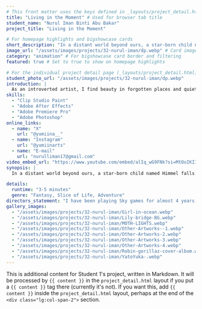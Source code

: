 ```yaml
---
# This front matter uses the keys defined in _layouts/project_detail.html
title: "Living in the Moment" # Used for browser tab title
student_name: "Nurul Iman Binti Abu Bakar"
project_title: "Living in the Moment"

# For homepage highlights and bigshowcase cards
short_description: "In a distant world beyond ours, a star-born child named Himmel falls from the sky and awakens in a forgotten corner of Earth."
image_url: "/assets/images/projects/32-nurul-iman/dp.webp" # Card image
category: "animation" # For bigshowcase card border and filtering
featured: true # Set to true to show on homepage highlights

# For the individual project detail page (_layouts/project_detail.html)
student_photo_url: "/assets/images/projects/32-nurul-iman/dp.webp"
introduction: |
  As an introverted artist, I find beauty in forgotten places and quiet emotions. I'm in too many fandoms to list, but Blue Period is close to my heart. I create art to express what words can't. I'm always learning, and I hope my work resonates with others someday.
skills:
  - "Clip Studio Paint"
  - "Adobe After Effects"
  - "Adobe Premiere Pro"
  - "Adobe Photoshop"
online_links:
  - name: "X"
    url: "@yumiina__"
  - name: "Instagram"
    url: "@yumiinarts"
  - name: "E-mail"
    url: "nurulliman17@gmail.com"
video_embed_url: "https://www.youtube.com/embed/alIq_wG9FNk?si=MtOoIKIImIkR8djl"
synopsis: |
  In a distant world beyond ours, a star-born child named Himmel falls from the sky and awakens in a forgotten corner of Earth. With a heart bound to nature, Himmel becomes a kindred spirit to the forest’s creatures—until the calm is shattered. An ancient manta, Caelara, a celestial being from the same skies, crashes into a man-made structure, unleashing a haunting cry that echoes through the trees. Sensing a deep unrest, Himmel embarks on a journey to find the source of the voice. But will the light arrive in time—before the last star fades?

details:
  runtime: "3-5 minutes"
  genre: "Fantasy, Slice of Life, Adventure"
directors_statement: "I have been playing Sky games for almost 4 years, which is the first obvious reason I developed this animation. I always considered how I wanted to deliver an animation that would take viewers to a different world and possibly provide viewers with a brief moment of escape from reality."
gallery_images:
  - "/assets/images/projects/32-nurul-iman/Girl-in-ocean.webp"
  - "/assets/images/projects/32-nurul-iman/Lily-bridge-BG.webp"
  - "/assets/images/projects/32-nurul-iman/MOTH-LIGHTS.webp"
  - "/assets/images/projects/32-nurul-iman/Other-Artworks--1.webp"
  - "/assets/images/projects/32-nurul-iman/Other-Artworks-2.webp"
  - "/assets/images/projects/32-nurul-iman/Other-Artworks-3.webp"
  - "/assets/images/projects/32-nurul-iman/Other-Artworks-4.webp"
  - "/assets/images/projects/32-nurul-iman/Robin-gorillaz-cover-album.webp"
  - "/assets/images/projects/32-nurul-iman/YatoYuka-.webp"
---
```

<!-- You can add more content here in Markdown if needed, it will appear after the gallery -->
This is additional content for Student 1's project, written in Markdown.
It will be processed by `{{ content }}` in the `project_detail.html` layout if you put a `{{ content }}` tag there (currently it's not).
If you want this, add `{{ content }}` inside the `project_detail.html` layout, perhaps at the end of the `<div class="lg:col-span-2">` section.